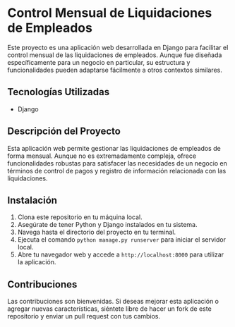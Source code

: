 # Control Mensual de Liquidaciones de Empleados

Este proyecto es una aplicación web desarrollada en Django para facilitar el control mensual de las liquidaciones de empleados. Aunque fue diseñada específicamente para un negocio en particular, su estructura y funcionalidades pueden adaptarse fácilmente a otros contextos similares.

## Tecnologías Utilizadas

- Django

## Descripción del Proyecto

Esta aplicación web permite gestionar las liquidaciones de empleados de forma mensual. Aunque no es extremadamente compleja, ofrece funcionalidades robustas para satisfacer las necesidades de un negocio en términos de control de pagos y registro de información relacionada con las liquidaciones.

## Instalación

1. Clona este repositorio en tu máquina local.
2. Asegúrate de tener Python y Django instalados en tu sistema.
3. Navega hasta el directorio del proyecto en tu terminal.
4. Ejecuta el comando `python manage.py runserver` para iniciar el servidor local.
5. Abre tu navegador web y accede a `http://localhost:8000` para utilizar la aplicación.

## Contribuciones

Las contribuciones son bienvenidas. Si deseas mejorar esta aplicación o agregar nuevas características, siéntete libre de hacer un fork de este repositorio y enviar un pull request con tus cambios.
